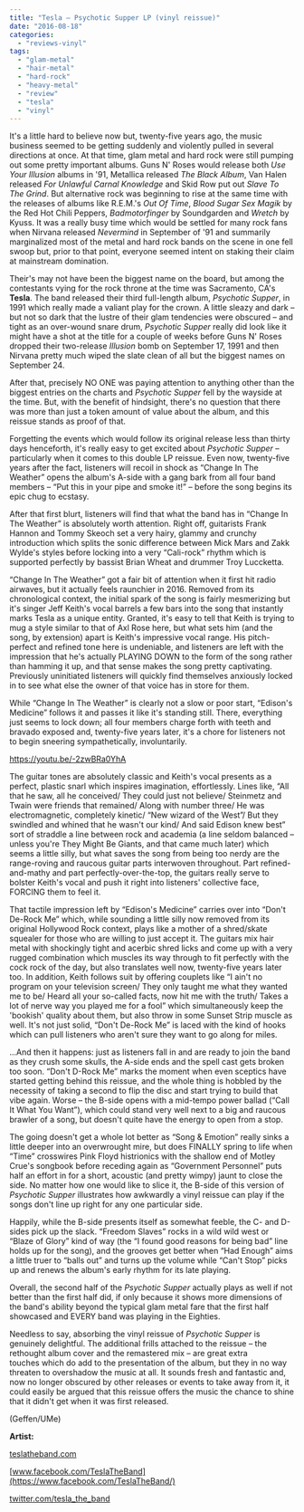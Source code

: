 ```yaml
---
title: "Tesla – Psychotic Supper LP (vinyl reissue)"
date: "2016-08-18"
categories: 
  - "reviews-vinyl"
tags: 
  - "glam-metal"
  - "hair-metal"
  - "hard-rock"
  - "heavy-metal"
  - "review"
  - "tesla"
  - "vinyl"
---
```


It's a little hard to believe now but, twenty-five years ago, the music business seemed to be getting suddenly and violently pulled in several directions at once. At that time, glam metal and hard rock were still pumping out some pretty important albums. Guns N' Roses would release both _Use Your Illusion_ albums in '91, Metallica released _The Black Album_, Van Halen released _For Unlawful Carnal Knowledge_ and Skid Row put out _Slave To The Grind_. But alternative rock was beginning to rise at the same time with the releases of albums like R.E.M.'s _Out Of Time_, _Blood Sugar Sex Magik_ by the Red Hot Chili Peppers, _Badmotorfinger_ by Soundgarden and _Wretch_ by Kyuss. It was a really busy time which would be settled for many rock fans when Nirvana released _Nevermind_ in September of '91 and summarily marginalized most of the metal and hard rock bands on the scene in one fell swoop but, prior to that point, everyone seemed intent on staking their claim at mainstream domination.

Their's may not have been the biggest name on the board, but among the contestants vying for the rock throne at the time was Sacramento, CA's **Tesla**. The band released their third full-length album, _Psychotic Supper_, in 1991 which really made a valiant play for the crown. A little sleazy and dark – but not so dark that the lustre of their glam tendencies were obscured – and tight as an over-wound snare drum, _Psychotic Supper_ really did look like it might have a shot at the title for a couple of weeks before Guns N' Roses dropped their two-release _Illusion_ bomb on September 17, 1991 and then Nirvana pretty much wiped the slate clean of all but the biggest names on September 24.

After that, precisely NO ONE was paying attention to anything other than the biggest entries on the charts and _Psychotic Supper_ fell by the wayside at the time. But, with the benefit of hindsight, there's no question that there was more than just a token amount of value about the album, and this reissue stands as proof of that.

Forgetting the events which would follow its original release less than thirty days henceforth, it's really easy to get excited about _Psychotic Supper_ – particularly when it comes to this double LP reissue. Even now, twenty-five years after the fact, listeners will recoil in shock as “Change In The Weather” opens the album's A-side with a gang bark from all four band members – “Put this in your pipe and smoke it!” – before the song begins its epic chug to ecstasy.

After that first blurt, listeners will find that what the band has in “Change In The Weather” is absolutely worth attention. Right off, guitarists Frank Hannon and Tommy Skeoch set a very hairy, glammy and crunchy introduction which splits the sonic difference between Mick Mars and Zakk Wylde's styles before locking into a very “Cali-rock” rhythm which is supported perfectly by bassist Brian Wheat and drummer Troy Luccketta.

“Change In The Weather” got a fair bit of attention when it first hit radio airwaves, but it actually feels raunchier in 2016. Removed from its chronological context, the initial spark of the song is fairly mesmerizing but it's singer Jeff Keith's vocal barrels a few bars into the song that instantly marks Tesla as a unique entity. Granted, it's easy to tell that Keith is trying to mug a style similar to that of Axl Rose here, but what sets him (and the song, by extension) apart is Keith's impressive vocal range. His pitch-perfect and refined tone here is undeniable, and listeners are left with the impression that he's actually PLAYING DOWN to the form of the song rather than hamming it up, and that sense makes the song pretty captivating. Previously uninitiated listeners will quickly find themselves anxiously locked in to see what else the owner of that voice has in store for them.

While “Change In The Weather” is clearly not a slow or poor start, “Edison's Medicine” follows it and passes it like it's standing still. There, everything just seems to lock down; all four members charge forth with teeth and bravado exposed and, twenty-five years later, it's a chore for listeners not to begin sneering sympathetically, involuntarily.

https://youtu.be/-2zwBRa0YhA

The guitar tones are absolutely classic and Keith's vocal presents as a perfect, plastic snarl which inspires imagination, effortlessly. Lines like, “All that he saw, all he conceived/ They could just not believe/ Steinmetz and Twain were friends that remained/ Along with number three/ He was electromagnetic, completely kinetic/ “New wizard of the West”/ But they swindled and whined that he wasn't our kind/ And said Edison knew best” sort of straddle a line between rock and academia (a line seldom balanced – unless you're They Might Be Giants, and that came much later) which seems a little silly, but what saves the song from being too nerdy are the range-roving and raucous guitar parts interwoven throughout. Part refined-and-mathy and part perfectly-over-the-top, the guitars really serve to bolster Keith's vocal and push it right into listeners' collective face, FORCING them to feel it.

That tactile impression left by “Edison's Medicine” carries over into “Don't De-Rock Me” which, while sounding a little silly now removed from its original Hollywood Rock context, plays like a mother of a shred/skate squealer for those who are willing to just accept it. The guitars mix hair metal with shockingly tight and acerbic shred licks and come up with a very rugged combination which muscles its way through to fit perfectly with the cock rock of the day, but also translates well now, twenty-five years later too. In addition, Keith follows suit by offering couplets like “I ain't no program on your television screen/ They only taught me what they wanted me to be/ Heard all your so-called facts, now hit me with the truth/ Takes a lot of nerve way you played me for a fool” which simultaneously keep the 'bookish' quality about them, but also throw in some Sunset Strip muscle as well. It's not just solid, “Don't De-Rock Me” is laced with the kind of hooks which can pull listeners who aren't sure they want to go along for miles.

...And then it happens: just as listeners fall in and are ready to join the band as they crush some skulls, the A-side ends and the spell cast gets broken too soon. “Don't D-Rock Me” marks the moment when even sceptics have started getting behind this reissue, and the whole thing is hobbled by the necessity of taking a second to flip the disc and start trying to build that vibe again. Worse – the B-side opens with a mid-tempo power ballad (“Call It What You Want”), which could stand very well next to a big and raucous brawler of a song, but doesn't quite have the energy to open from a stop.

The going doesn't get a whole lot better as “Song & Emotion” really sinks a little deeper into an overwrought mire, but does FINALLY spring to life when “Time” crosswires Pink Floyd histrionics with the shallow end of Motley Crue's songbook before receding again as “Government Personnel” puts half an effort in for a short, acoustic (and pretty wimpy) jaunt to close the side. No matter how one would like to slice it, the B-side of this version of _Psychotic Supper_ illustrates how awkwardly a vinyl reissue can play if the songs don't line up right for any one particular side.

Happily, while the B-side presents itself as somewhat feeble, the C- and D-sides pick up the slack. “Freedom Slaves” rocks in a wild wild west or “Blaze of Glory” kind of way (the “I found good reasons for being bad” line holds up for the song), and the grooves get better when “Had Enough” aims a little truer to “balls out” and turns up the volume while “Can't Stop” picks up and renews the album's early rhythm for its late playing.

Overall, the second half of the _Psychotic Supper_ actually plays as well if not better than the first half did, if only because it shows more dimensions of the band's ability beyond the typical glam metal fare that the first half showcased and EVERY band was playing in the Eighties.

Needless to say, absorbing the vinyl reissue of _Psychotic Supper_ is genuinely delightful. The additional frills attached to the reissue – the rethought album cover and the remastered mix – are great extra touches which do add to the presentation of the album, but they in no way threaten to overshadow the music at all. It sounds fresh and fantastic and, now no longer obscured by other releases or events to take away from it, it could easily be argued that this reissue offers the music the chance to shine that it didn't get when it was first released.

(Geffen/UMe)

**Artist:**

[teslatheband.com](http://teslatheband.com/)

[www.facebook.com/TeslaTheBand](https://www.facebook.com/TeslaTheBand/)

[twitter.com/tesla\_the\_band](https://twitter.com/tesla_the_band?lang=en)
